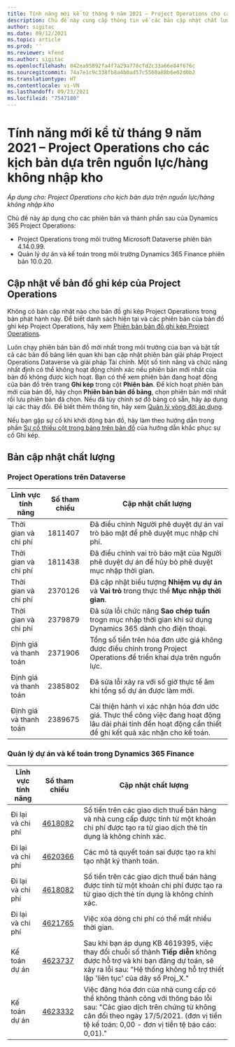 ```yaml
---
title: Tính năng mới kể từ tháng 9 năm 2021 – Project Operations cho các kịch bản dựa trên nguồn lực/hàng không nhập kho
description: Chủ đề này cung cấp thông tin về các bản cập nhật chất lượng có trong bản phát hành triển khai bản đơn giản Project Operations vào tháng 9 năm 2021 cho các kịch bản dựa trên nguồn lực/hàng không nhập kho.
author: sigitac
ms.date: 09/12/2021
ms.topic: article
ms.prod: ''
ms.reviewer: kfend
ms.author: sigitac
ms.openlocfilehash: 842ea95892fa4f7a29a778cfd2c33a66e84f676c
ms.sourcegitcommit: 74a7e1c9c338fb8a4b0ad57c5560a88b6e02d0b2
ms.translationtype: HT
ms.contentlocale: vi-VN
ms.lasthandoff: 09/23/2021
ms.locfileid: "7547180"
---
```

# <a name="whats-new-september-2021---project-operations-for-resourcenon-stocked-based-scenarios"></a>Tính năng mới kể từ tháng 9 năm 2021 – Project Operations cho các kịch bản dựa trên nguồn lực/hàng không nhập kho

*Áp dụng cho: Project Operations cho kịch bản dựa trên nguồn lực/hàng không nhập kho*

Chủ đề này áp dụng cho các phiên bản và thành phần sau của Dynamics 365 Project Operations:

   - Project Operations trong môi trường Microsoft Dataverse phiên bản 4.14.0.99.
   - Quản lý dự án và kế toán trong môi trường Dynamics 365 Finance phiên bản 10.0.20.

## <a name="project-operations-dual-write-maps-updates"></a>Cập nhật về bản đồ ghi kép của Project Operations

Không có bản cập nhật nào cho bản đồ ghi kép Project Operations trong bản phát hành này. Để biết danh sách hiện tại và các phiên bản của bản đồ ghi kép Project Operations, hãy xem [Phiên bản bản đồ ghi kép Project Operations](../environment/resource-dual-write-maps.md).

Luôn chạy phiên bản bản đồ mới nhất trong môi trường của bạn và bật tất cả các bản đồ bảng liên quan khi bạn cập nhật phiên bản giải pháp Project Operations Dataverse và giải pháp Tài chính. Một số tính năng và chức năng nhất định có thể không hoạt động chính xác nếu phiên bản mới nhất của bản đồ không được kích hoạt. Bạn có thể xem phiên bản đang hoạt động của bản đồ trên trang **Ghi kép** trong cột **Phiên bản**. Để kích hoạt phiên bản mới của bản đồ, hãy chọn **Phiên bản bản đồ bảng**, chọn phiên bản mới nhất rồi lưu phiên bản đã chọn. Nếu đã tùy chỉnh sơ đồ bảng có sẵn, hãy áp dụng lại các thay đổi. Để biết thêm thông tin, hãy xem [Quản lý vòng đời áp dụng](/dynamics365/fin-ops-core/dev-itpro/data-entities/dual-write/app-lifecycle-management).

Nếu bạn gặp sự cố khi khởi động bản đồ, hãy làm theo hướng dẫn trong phần [Sự cố thiếu cột trong bảng trên bản đồ](/dynamics365/fin-ops-core/dev-itpro/data-entities/dual-write/dual-write-troubleshooting-finops-upgrades#missing-table-columns-issue-on-maps) của hướng dẫn khắc phục sự cố Ghi kép.

## <a name="quality-updates"></a>Bản cập nhật chất lượng

### <a name="project-operations-on-dataverse"></a>Project Operations trên Dataverse

| **Lĩnh vực tính năng** | **Số tham chiếu** | **Cập nhật chất lượng** |
| --- | --- | --- |
| Thời gian và chi phí | 1811407 | Đã điều chỉnh Người phê duyệt dự án vai trò bảo mật để phê duyệt mục nhập chi phí. |
| Thời gian và chi phí | 1811438 | Đã điều chỉnh vai trò bảo mật của Người phê duyệt dự án để hủy bỏ phê duyệt mục nhập thời gian. |
| Thời gian và chi phí | 2370126 | Đã cập nhật biểu tượng **Nhiệm vụ dự án** và **Vai trò** trong thực thể **Mục nhập thời gian**. |
| Thời gian và chi phí | 2379879 | Đã sửa lỗi chức năng **Sao chép tuần** trogn mục nhập thời gian khi sử dụng Dynamics 365 dành cho điện thoại. |
| Định giá và thanh toán | 2371906 | Tổng số tiền trên hóa đơn ước giá không được điều chỉnh trong Project Operations để triển khai dựa trên nguồn lực. |
| Định giá và thanh toán | 2385802 | Đã sửa lỗi xảy ra với số giờ thực tế âm khi tổng số dự án được làm mới. |
| Định giá và thanh toán | 2389675 | Cải thiện hành vi xác nhận hóa đơn ước giá. Thực thể công việc đang hoạt động lâu dài phải tính đến hoạt động cần thiết để ghi kết quả xác nhận cho kế toán. |

### <a name="project-management-and-accounting-in-dynamics-365-finance"></a>Quản lý dự án và kế toán trong Dynamics 365 Finance

| Lĩnh vực tính năng | Số tham chiếu | Cập nhật chất lượng |
| --- | --- | --- |
| Đi lại và chi phí | [4618082](https://fix.lcs.dynamics.com/Issue/Details?kb=4618082&amp;bugId=583101&amp;dbType=3&amp;qc=9c85ac8ca1e5e9cd07fac9e9aa2cb0914724e28b86ad3339dacf7741f554c605) | Số tiền trên các giao dịch thuế bán hàng và nhà cung cấp được tính từ một khoản chi phí được tạo ra từ giao dịch thẻ tín dụng là không chính xác. |
| Đi lại và chi phí | [4620366](https://fix.lcs.dynamics.com/Issue/Details?kb=4620366&amp;bugId=579485&amp;dbType=3&amp;qc=e864789bd95505ea624c537d585bf113c2de60b97c88439d44693dbd85aa8e92) | Các mô tả quyết toán sai được tạo ra khi tạo nhật ký thanh toán. |
| Đi lại và chi phí | [4618082](https://fix.lcs.dynamics.com/Issue/Details?kb=4618082&amp;bugId=583101&amp;dbType=3&amp;qc=9c85ac8ca1e5e9cd07fac9e9aa2cb0914724e28b86ad3339dacf7741f554c605) | Số tiền trên các giao dịch thuế bán hàng được tính từ một khoản chi phí được tạo ra từ giao dịch thẻ tín dụng là không chính xác. |
| Đi lại và chi phí | [4621765](https://fix.lcs.dynamics.com/Issue/Details?kb=4621765&amp;bugId=587306&amp;dbType=3&amp;qc=6fbfad0123d4e95eaf8d5a5a2f6c354577c991b7905c852ab02d1f94e728a876) | Việc xóa dòng chi phí có thể mất nhiều thời gian. |
| Kế toán dự án | [4623737](https://fix.lcs.dynamics.com/Issue/Details?kb=4623737&amp;bugId=598109&amp;dbType=3&amp;qc=4101fc5865201e21815299f2ff11ae46d5d5370510868df86c25ee09a8ca1a0c) | Sau khi bạn áp dụng KB 4619395, việc thay đổi chuỗi số thành **Tiếp diễn** không được hỗ trợ và khi bạn đăng dự toán, sẽ xảy ra lỗi sau: "Hệ thống không hỗ trợ thiết lập 'liên tục' của dãy số Proj_X." |
| Kế toán dự án | [4623332](https://fix.lcs.dynamics.com/Issue/Details?kb=4623332&amp;bugId=586034&amp;dbType=3&amp;qc=2f64bb1977c4a9c9dd2ce9de7e72230b86eca14b6295c5bbfb614ea97ad81caf) | Việc đăng hóa đơn của nhà cung cấp có thể không thành công với thông báo lỗi sau: "Các giao dịch trên chứng từ không cân đối theo ngày 17/5/2021. (đơn vị tiền tệ kế toán: 0,00 - đơn vị tiền tệ báo cáo: 0,01)." |
